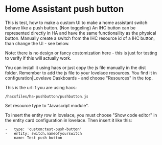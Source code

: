 # Home Assistant push button

This is test, how to make a custom UI to make a home assistant switch behave like a push button. (Non toggeling)
An IHC button can be represented directly in HA and have the same functionallity as the physical button. Manually create a switch from the IHC resource id of a IHC button, than change the UI - see below.

Note: there is no design or fancy costomization here - this is just for testing to verify if this will actually work.

You can install it using hacs or just copy the js file manually in the dist folder. Remember to add the js file to your lovelace resources. You find it in configuration|Lovelave Daskboards - and choose "Resources" in the top.

This is the url if you are using hacs:
~~~
/hacsfiles/ha-pushbutton/pushbutton.js
~~~
Set resource type to "Javascript module".

To insert the entity row in lovelace, you must choose "Show code editor" in the entity card configuration in lovelace. Then insert it like this:
~~~
-   type: 'custom:test-push-button'
-   entity: switch.nameofyourswitch
    name: Test push button
~~~

